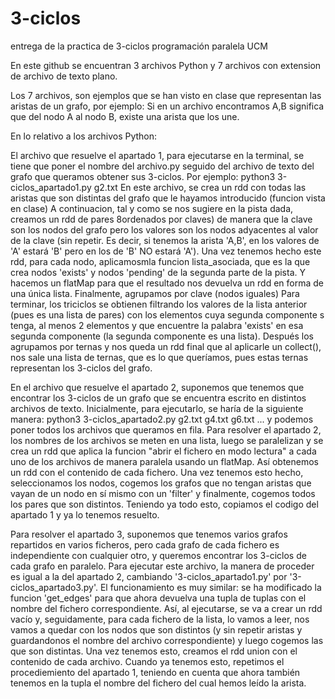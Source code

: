 # 3-ciclos
entrega de la practica de 3-ciclos programación paralela UCM

En este github se encuentran 3 archivos Python y 7 archivos con extension de archivo de texto plano.

Los 7 archivos, son ejemplos que se han visto en clase que representan las aristas de un grafo, por ejemplo:
  Si en un archivo encontramos A,B significa que del nodo A al nodo B, existe una arista que los une.
  
En lo relativo a los archivos Python:

  El archivo que resuelve el apartado 1, para ejecutarse en la terminal, se tiene que poner el nombre del archivo.py seguido del 
  archivo de texto del grafo que queramos obtener sus 3-ciclos. Por ejemplo: python3 3-ciclos_apartado1.py g2.txt
  En este archivo, se crea un rdd con todas las aristas que son distintas del grafo que le hayamos introducido (funcion vista en clase)
  A continuacion, tal y como se nos sugiere en la pista dada, creamos un rdd de pares 8ordenados por claves) de manera que la clave son
  los nodos del grafo pero los valores son los nodos adyacentes al valor de la clave (sin repetir. Es decir, si tenemos la arista 'A,B',
  en los valores de 'A' estará 'B' pero en los de 'B' NO estará 'A').
  Una vez tenemos hecho este rdd, para cada nodo, aplicamosmla funcion lista_asociada, que es la que crea nodos 'exists' y nodos 'pending'
  de la segunda parte de la pista. Y hacemos un flatMap para que el resultado nos devuelva un rdd en forma de una única lista. Finalmente, agrupamos por clave (nodos iguales)
  Para terminar, los triciclos se obtienen filtrando los valores de la lista anterior (pues es una lista de pares) con los elementos cuya segunda componente s tenga, al menos 2 elementos y que encuentre la palabra 'exists' en esa segunda componente (la segunda componente es una lista). Después los agrupamos por ternas y nos queda un rdd final que al aplicarle un collect(), nos sale una lista de ternas, que es lo que queríamos, pues estas ternas representan los 3-ciclos del grafo.
  
  En el archivo que resuelve el apartado 2, suponemos que tenemos que encontrar los 3-ciclos de un grafo que se encuentra escrito
  en distintos archivos de texto. Inicialmente, para ejecutarlo, se haría de la siguiente manera: python3 3-ciclos_apartado2.py g2.txt g4.txt g6.txt ... y podemos poner todos los archivos que queramos en fila.
  Para resolver el apartado 2, los nombres de los archivos se meten en una lista, luego se paralelizan y se crea un rdd que aplica la funcion "abrir el fichero en modo lectura" a cada uno de los archivos de manera paralela usando un flatMap. Así obtenemos un rdd con el contenido de cada fichero.
  Una vez tenemos esto hecho, seleccionamos los nodos, cogemos los grafos que no tengan aristas que vayan de un nodo en sí mismo con un 'filter' y finalmente, cogemos todos los pares que son distintos. Teniendo ya todo esto, copiamos el codigo del apartado 1 y ya lo tenemos resuelto.
  
  Para resolver el apartado 3, suponemos que tenemos varios grafos repartidos en varios ficheros, pero cada grafo de cada fichero es independiente con cualquier otro, y queremos encontrar los 3-ciclos de cada grafo en paralelo. Para ejecutar este archivo, la manera de proceder es igual a la del apartado 2, cambiando '3-ciclos_apartado1.py' por '3-ciclos_apartado3.py'.
  El funcionamiento es muy similar: se ha modificado la funcion 'get_edges' para que ahora devuelva una tupla de tuplas con el nombre del fichero correspondiente. Así, al ejecutarse, se va a crear un rdd vacío y, seguidamente, para cada fichero de la lista, lo vamos a leer, nos vamos a quedar con los nodos que son distintos (y sin repetir aristas y guardandonos el nombre del archivo correspondiente) y luego cogemos las que son distintas.
  Una vez tenemos esto, creamos el rdd union con el contenido de cada archivo. Cuando ya tenemos esto, repetimos el procediemiento del apartado 1, teniendo en cuenta que ahora también tenemos en la tupla el nombre del fichero del cual hemos leído la arista.
